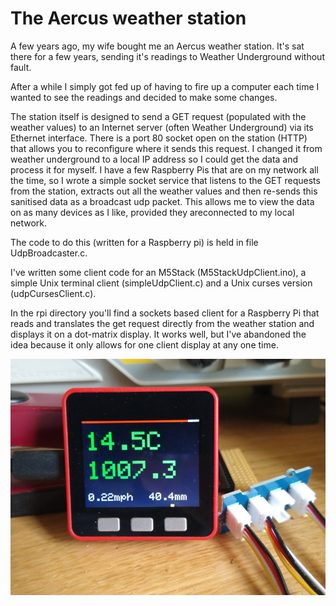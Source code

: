 
# The Aercus weather station

A few years ago, my wife bought me an Aercus weather station. It's sat there for a few years, sending it's readings to Weather Underground without fault.

After a while I simply got fed up of having to fire up a computer each time I wanted to see the readings and decided to make some changes.

The station itself is designed to send a GET request (populated with the weather values) to an Internet server (often Weather Underground) via its Ethernet interface.
There is a port 80 socket open on the station (HTTP) that allows you to reconfigure where it sends this request. I changed it from weather underground to a local IP
address so I could get the data and process it for myself.
I have a few Raspberry Pis that are on my network all the time, so I wrote a simple socket service that listens to the GET requests
from the station, extracts out all the weather values and then re-sends this sanitised data as a broadcast udp packet. This allows me to 
view the data on as many  devices as I like, provided they areconnected to my local network.

The code to do this (written for a Raspberry pi) is held in file UdpBroadcaster.c. 

I've written some client code for an M5Stack (M5StackUdpClient.ino), a simple Unix terminal client (simpleUdpClient.c) and a Unix curses version (udpCursesClient.c).

In the rpi directory you'll find a sockets based client for a Raspberry Pi that reads and translates the get request directly from the weather station and displays it on a dot-matrix display. It works well, but I've abandoned the idea because it only allows for one client display at any one time.

![](https://github.com/wicked-rainman/wicked-rainman.github.io/blob/master/pictures/wstack.png "Just look at those lovely colours!")
